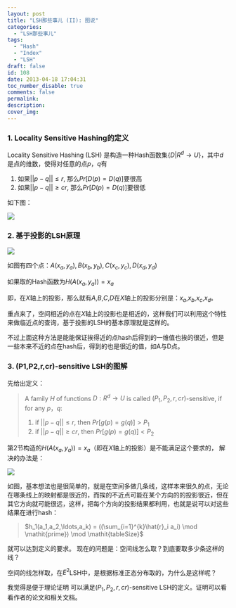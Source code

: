 ```yaml
---
layout: post
title: "LSH那些事儿 (II): 图说"
categories:
  - "LSH那些事儿"
tags:
  - "Hash"
  - "Index"
  - "LSH"
draft: false
id: 108
date: 2013-04-18 17:04:31
toc_number_disable: true
comments: false
permalink:
description:
cover_img:
---
```


### 1. Locality Sensitive Hashing的定义

Locality Sensitive Hashing (LSH) 是构造一种Hash函数集$\{ D | R^d \rightarrow U\}$，其中$d$是点的维数，使得对任意的点$p$，$q$有

1.  如果$|| p - q || \leq r$, 那么$Pr[D(p) = D(q)]$要很高
2.  如果$|| p - q || \geq cr$, 那么$Pr[D(p) = D(q)]$要很低

如下图：

![](201203141042366430.png)

### 2. 基于投影的LSH原理

![](201203141042388707.png)

如图有四个点：$A(x_a, y_a), B(x_b, y_b), C(x_c, y_c), D(x_d, y_d)$

如果取的Hash函数为$H(A(x_a,y_a)) = x_a$

即，在$X$轴上的投影，那么就有$A$,$B$,$C$,$D$在$X$轴上的投影分别是：$x_a$,$x_b$,$x_c$,$x_d$。

重点来了，空间相近的点在$X$轴上的投影也是相近的，这样我们可以利用这个特性来做临近点的查询，基于投影的LSH的基本原理就是这样的。

不过上面这种方法是能能保证挨得近的点hash后得到的一维值也挨的很近，但是一些本来不近的点在hash后，得到的也是很近的值，如A与D点。

### 3. (P1,P2,r,cr)-sensitive LSH的图解

先给出定义：

> A family $H$ of functions $D: R^d \rightarrow U$ is called $(P_1,P_2,r,cr)$-sensitive, if for any $p$，$q$:
>
> 1.  if $|| p - q || \leq r$, then $Pr[g(p) = g(q)] > P_1$
> 2.  if $|| p - q || \geq cr$, then $Pr[g(p) = g(q)] < P_2$

第2节构造的$H(A(x_a,y_a)) = x_a$（即在$X$轴上的投影）是不能满足这个要求的， 解决的办法是：

![](201203141042424690.png)

如图，基本想法也是很简单的，就是在空间多做几条线，这样本来很久的点，无论在哪条线上的映射都是很近的，而挨的不近点可能在某个方向的的投影很近，但在其它方向就可能很远，这样，把每个方向的投影结果都利用，也就是说可以对这些结果在进行hash：

> $h_1(a_1,a_2,\ldots,a_k) = ((\sum_{i=1}^{k}\hat{r}_i a_i) \mod \mathit{prime}) \mod \mathit{tableSize}$

就可以达到定义的要求。 现在的问题是：空间线怎么取？到底要取多少条这样的线？

空间的线怎样取，在$E^2$LSH中，是根据标准正态分布取的，为什么是这样呢？

我觉得是便于理论证明 可以满足$(P_1,P_2,r,cr)$-sensitive LSH的定义。证明可以看看作者的论文和相关文档。
